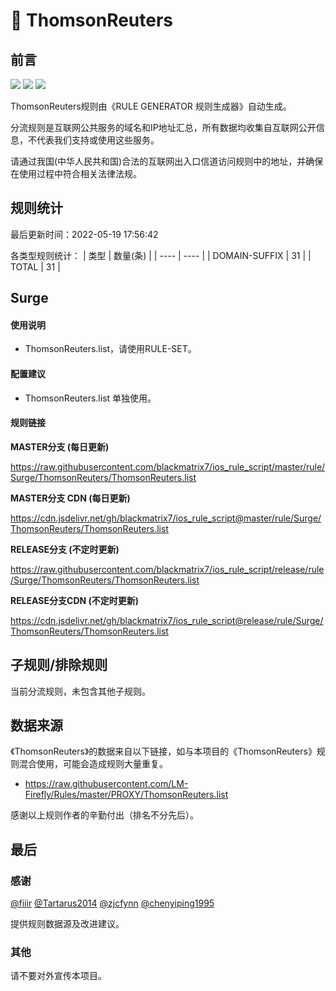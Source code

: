 # 🧸 ThomsonReuters

## 前言

![](https://shields.io/badge/-移除重复规则-ff69b4) ![](https://shields.io/badge/-DOMAIN与DOMAIN--SUFFIX合并-green) ![](https://shields.io/badge/-IP--CIDR(6)合并-blueviolet) 

ThomsonReuters规则由《RULE GENERATOR 规则生成器》自动生成。

分流规则是互联网公共服务的域名和IP地址汇总，所有数据均收集自互联网公开信息，不代表我们支持或使用这些服务。

请通过我国(中华人民共和国)合法的互联网出入口信道访问规则中的地址，并确保在使用过程中符合相关法律法规。

## 规则统计

最后更新时间：2022-05-19 17:56:42

各类型规则统计：
| 类型 | 数量(条)  | 
| ---- | ----  |
| DOMAIN-SUFFIX | 31  | 
| TOTAL | 31  | 


## Surge 

#### 使用说明
- ThomsonReuters.list，请使用RULE-SET。

#### 配置建议
- ThomsonReuters.list 单独使用。

#### 规则链接
**MASTER分支 (每日更新)**

https://raw.githubusercontent.com/blackmatrix7/ios_rule_script/master/rule/Surge/ThomsonReuters/ThomsonReuters.list

**MASTER分支 CDN (每日更新)**

https://cdn.jsdelivr.net/gh/blackmatrix7/ios_rule_script@master/rule/Surge/ThomsonReuters/ThomsonReuters.list

**RELEASE分支 (不定时更新)**

https://raw.githubusercontent.com/blackmatrix7/ios_rule_script/release/rule/Surge/ThomsonReuters/ThomsonReuters.list

**RELEASE分支CDN (不定时更新)**

https://cdn.jsdelivr.net/gh/blackmatrix7/ios_rule_script@release/rule/Surge/ThomsonReuters/ThomsonReuters.list

## 子规则/排除规则


当前分流规则，未包含其他子规则。

## 数据来源

《ThomsonReuters》的数据来自以下链接，如与本项目的《ThomsonReuters》规则混合使用，可能会造成规则大量重复。

- https://raw.githubusercontent.com/LM-Firefly/Rules/master/PROXY/ThomsonReuters.list


感谢以上规则作者的辛勤付出（排名不分先后）。

## 最后

### 感谢

[@fiiir](https://github.com/fiiir) [@Tartarus2014](https://github.com/Tartarus2014) [@zjcfynn](https://github.com/zjcfynn) [@chenyiping1995](https://github.com/chenyiping1995) 

提供规则数据源及改进建议。

### 其他

请不要对外宣传本项目。